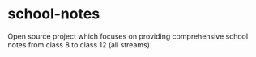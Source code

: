 # school-notes
Open source project which focuses on providing comprehensive school notes from class 8 to class 12 (all streams). 
